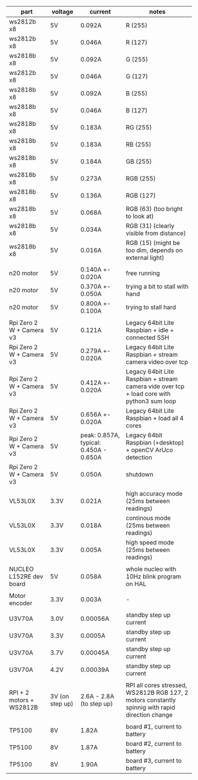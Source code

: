 part | voltage | current | notes
-- | -- | -- | -- 
ws2812b x8 | 5V | 0.092A | R (255)
ws2812b x8 | 5V | 0.046A | R (127)
ws2818b x8 | 5V | 0.092A | G (255)
ws2812b x8 | 5V | 0.046A | G (127)
ws2818b x8 | 5V | 0.092A | B (255)
ws2818b x8 | 5V | 0.046A | B (127)
ws2818b x8 | 5V | 0.183A | RG (255)
ws2818b x8 | 5V | 0.183A | RB (255)
ws2818b x8 | 5V | 0.184A | GB (255)
ws2818b x8 | 5V | 0.273A | RGB (255)
ws2818b x8 | 5V | 0.136A | RGB (127)
ws2818b x8 | 5V | 0.068A | RGB (63) (too bright to look at)
ws2818b x8 | 5V | 0.034A | RGB (31) (clearly visible from distance)
ws2818b x8 | 5V | 0.016A | RGB (15) (might be too dim, depends on external light)
| | | | |
n20 motor | 5V | 0.140A +- 0.020A | free running
n20 motor | 5V | 0.370A +- 0.050A | trying a bit to stall with hand
n20 motor | 5V | 0.800A +- 0.100A | trying to stall hard
| | | | |
Rpi Zero 2 W + Camera v3 | 5V | 0.121A | Legacy 64bit Lite Raspbian + idle + connected SSH
Rpi Zero 2 W + Camera v3 | 5V | 0.279A +- 0.020A | Legacy 64bit Lite Raspbian + stream camera video over tcp
Rpi Zero 2 W + Camera v3 | 5V | 0.412A +- 0.020A | Legacy 64bit Lite Raspbian + stream camera vide over tcp + load core with python3 sum loop
Rpi Zero 2 W + Camera v3 | 5V | 0.656A +- 0.020A | Legacy 64bit Lite Raspbian + load all 4 cores
Rpi Zero 2 W + Camera v3 | 5V | peak: 0.857A, typical: 0.450A - 0.650A | Legacy 64bit Raspbian (+desktop) + openCV ArUco detection
Rpi Zero 2 W + Camera v3 | 5V | 0.050A | shutdown
| | | | |
VL53L0X | 3.3V | 0.021A | high accuracy mode (25ms between readings)
VL53L0X | 3.3V | 0.018A | continous mode (25ms between readings)
VL53L0X | 3.3V | 0.005A | high speed mode (25ms between readings)
| | | | |
NUCLEO L152RE dev board | 5V | 0.058A | whole nucleo with 10Hz blink program on HAL
| | | | |
Motor encoder | 3.3V | 0.003A | -
| | | | |
U3V70A | 3.0V | 0.00056A | standby step up current
U3V70A | 3.3V | 0.0005A | standby step up current
U3V70A | 3.7V | 0.00045A | standby step up current
U3V70A | 4.2V | 0.00039A | standby step up current
| | | | |
RPI + 2 motors + WS2812B | 3V (on step up) | 2.6A - 2.8A  (to step up) | RPI all cores stressed, WS2812B RGB 127, 2 motors constantly spinnig with rapid direction change
| | | | |
TP5100 | 8V | 1.82A | board #1, current to battery
TP5100 | 8V | 1.87A | board #2, current to battery
TP5100 | 8V | 1.90A | board #3, current to battery
